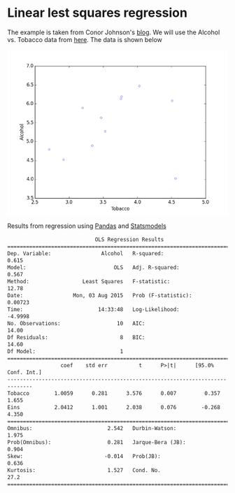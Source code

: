 # Linear lest squares regression

The example is taken from Conor Johnson's [blog](http://connor-johnson.com/2014/02/18/linear-regression-with-python/).
We will use the Alcohol vs. Tobacco data from [here](http://lib.stat.cmu.edu/DASL/Stories/AlcoholandTobacco.html). The data is
shown below

![alcohol_v_tobacco](alcohol_v_tobacco.png)

Results from regression using [Pandas](http://pandas.pydata.org/) and [Statsmodels](http://statsmodels.sourceforge.net/)

                                OLS Regression Results
    ==============================================================================
    Dep. Variable:                Alcohol   R-squared:                       0.615
    Model:                            OLS   Adj. R-squared:                  0.567
    Method:                 Least Squares   F-statistic:                     12.78
    Date:                Mon, 03 Aug 2015   Prob (F-statistic):            0.00723
    Time:                        14:33:48   Log-Likelihood:                -4.9998
    No. Observations:                  10   AIC:                             14.00
    Df Residuals:                       8   BIC:                             14.60
    Df Model:                           1
    ==============================================================================
                     coef    std err          t      P>|t|      [95.0% Conf. Int.]
    ------------------------------------------------------------------------------
    Tobacco        1.0059      0.281      3.576      0.007         0.357     1.655
    Eins           2.0412      1.001      2.038      0.076        -0.268     4.350
    ==============================================================================
    Omnibus:                        2.542   Durbin-Watson:                   1.975
    Prob(Omnibus):                  0.281   Jarque-Bera (JB):                0.904
    Skew:                          -0.014   Prob(JB):                        0.636
    Kurtosis:                       1.527   Cond. No.                         27.2
    ==============================================================================

